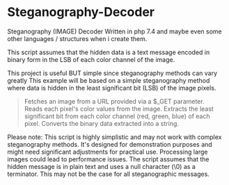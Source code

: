 # Steganography-Decoder
Steganography (IMAGE) Decoder Written in php 7.4 and maybe even some other languages / structures when i create them.

This script assumes that the hidden data is a text message encoded in binary form in the LSB of each color channel of the image.

This project is useful BUT simple since steganography methods can vary greatly
This example will be based on a simple steganography method where data is hidden in the least significant bit (LSB) of the image pixels.


> Fetches an image from a URL provided via a $_GET parameter.<br>
> Reads each pixel's color values from the image.
> Extracts the least significant bit from each color channel (red, green, blue) of each pixel.
> Converts the binary data extracted into a string.

Please note:
This script is highly simplistic and may not work with complex steganography methods.
It's designed for demonstration purposes and might need significant adjustments for practical use.
Processing large images could lead to performance issues.
The script assumes that the hidden message is in plain text and uses a null character (\0) as a terminator. This may not be the case for all steganographic messages.
